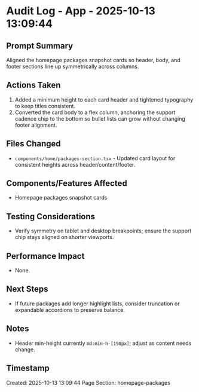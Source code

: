 # Audit Log - App - 2025-10-13 13:09:44

## Prompt Summary
Aligned the homepage packages snapshot cards so header, body, and footer sections line up symmetrically across columns.

## Actions Taken
1. Added a minimum height to each card header and tightened typography to keep titles consistent.
2. Converted the card body to a flex column, anchoring the support cadence chip to the bottom so bullet lists can grow without changing footer alignment.

## Files Changed
- `components/home/packages-section.tsx` - Updated card layout for consistent heights across header/content/footer.

## Components/Features Affected
- Homepage packages snapshot cards

## Testing Considerations
- Verify symmetry on tablet and desktop breakpoints; ensure the support chip stays aligned on shorter viewports.

## Performance Impact
- None.

## Next Steps
- If future packages add longer highlight lists, consider truncation or expandable accordions to preserve balance.

## Notes
- Header min-height currently `md:min-h-[190px]`; adjust as content needs change.

## Timestamp
Created: 2025-10-13 13:09:44
Page Section: homepage-packages
